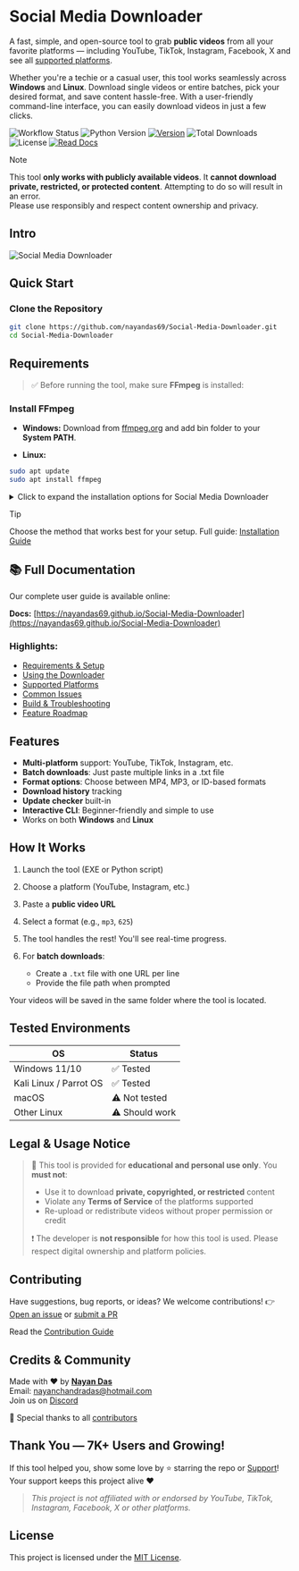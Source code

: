 # Social Media Downloader

A fast, simple, and open-source tool to grab **public videos** from all your favorite platforms — including YouTube, TikTok, Instagram, Facebook, X and see all [supported platforms](https://nayandas69.github.io/Social-Media-Downloader/installation/supported-platforms).

Whether you're a techie or a casual user, this tool works seamlessly across **Windows** and **Linux**. Download single videos or entire batches, pick your desired format, and save content hassle-free. With a user-friendly command-line interface, you can easily download videos in just a few clicks.

![Workflow Status](https://img.shields.io/github/actions/workflow/status/nayandas69/Social-Media-Downloader/python-package.yml?style=flat-square&color=4DB6AC&logo=github)
![Python Version](https://img.shields.io/pypi/pyversions/social-media-downloader?style=flat-square&color=blueviolet&logo=python&logoColor=white)
[![Version](https://img.shields.io/pypi/v/social-media-downloader?style=flat-square&color=green&logo=pypi&logoColor=white)](https://pypi.org/project/social-media-downloader)
![Total Downloads](https://static.pepy.tech/badge/social-media-downloader)
![License](https://img.shields.io/github/license/nayandas69/Social-Media-Downloader?style=flat-square&color=blue&logo=github&logoColor=white)
[![Read Docs](https://img.shields.io/badge/docs-Read%20Docs-blue?style=flat-square&logo=githubpages&logoColor=white)](https://nayandas69.github.io/Social-Media-Downloader)    

> [!NOTE] 
> This tool **only works with publicly available videos**. It **cannot download private, restricted, or protected content**. Attempting to do so will result in an error.  
> Please use responsibly and respect content ownership and privacy.

## Intro
![Social Media Downloader](https://raw.githubusercontent.com/nayandas69/Social-Media-Downloader/4d0aebcc7433bb47bbfdce34b88ece1e7e41fd4f/docs/assets/intro.gif)

## Quick Start

### Clone the Repository
```bash
git clone https://github.com/nayandas69/Social-Media-Downloader.git
cd Social-Media-Downloader
```

## Requirements

> ✅ Before running the tool, make sure **FFmpeg** is installed:

### Install FFmpeg

* **Windows:**
  Download from [ffmpeg.org](https://ffmpeg.org/download.html) and add bin folder to your **System PATH**.

* **Linux:**

```bash
sudo apt update
sudo apt install ffmpeg
```

<details>

<summary>Click to expand the installation options for Social Media Downloader</summary>

## Installation Options

| Platform   | Method              | Instructions                                                                                                  |
| ---------- | ------------------- | ------------------------------------------------------------------------------------------------------------- |
| Windows | Standalone `.exe`   | Download from [Releases](https://github.com/nayandas69/Social-Media-Downloader/releases), double-click to run |
| Linux   | `Binary` / `.deb`     | Use the `.deb` installer or download the `binary` for direct execution                                          |
| Universal | `pip` (recommended) | `pip install social-media-downloader`                                                                         |
| Manual  | From Source         | Clone repo → install deps → python smd/downloader.py                                                        |

</details>

> [!TIP]
> Choose the method that works best for your setup. Full guide: [Installation Guide](https://nayandas69.github.io/Social-Media-Downloader/installation)

## 📚 Full Documentation

Our complete user guide is available online:

**Docs:** [https://nayandas69.github.io/Social-Media-Downloader](https://nayandas69.github.io/Social-Media-Downloader)

### Highlights:

* [Requirements & Setup](https://nayandas69.github.io/Social-Media-Downloader/installation/)
* [Using the Downloader](https://nayandas69.github.io/Social-Media-Downloader/usage/)
* [Supported Platforms](https://nayandas69.github.io/Social-Media-Downloader/supported-platforms/)
* [Common Issues](https://nayandas69.github.io/Social-Media-Downloader/faq/)
* [Build & Troubleshooting](https://nayandas69.github.io/Social-Media-Downloader/build/)
* [Feature Roadmap](https://nayandas69.github.io/Social-Media-Downloader/roadmap/)

## Features

* **Multi-platform** support: YouTube, TikTok, Instagram, etc.
* **Batch downloads**: Just paste multiple links in a .txt file
* **Format options**: Choose between MP4, MP3, or ID-based formats
* **Download history** tracking
* **Update checker** built-in
* **Interactive CLI**: Beginner-friendly and simple to use
* Works on both **Windows** and **Linux**

## How It Works

1. Launch the tool (EXE or Python script)
2. Choose a platform (YouTube, Instagram, etc.)
3. Paste a **public video URL**
4. Select a format (e.g., `mp3`, `625`)
5. The tool handles the rest! You'll see real-time progress.
6. For **batch downloads**:

   * Create a `.txt` file with one URL per line
   * Provide the file path when prompted

Your videos will be saved in the same folder where the tool is located.

## Tested Environments

| OS          | Status         |
| ----------- | -------------- |
| Windows 11/10  | ✅ Tested       |
| Kali Linux / Parrot OS  | ✅ Tested       |
| macOS       | ⚠️ Not tested  |
| Other Linux | ⚠️ Should work |

## Legal & Usage Notice

> 🚫 This tool is provided for **educational and personal use only**. You **must not**:
>
> * Use it to download **private, copyrighted, or restricted** content
> * Violate any **Terms of Service** of the platforms supported
> * Re-upload or redistribute videos without proper permission or credit
>
> ❗ The developer is **not responsible** for how this tool is used. Please respect digital ownership and platform policies.

## Contributing

Have suggestions, bug reports, or ideas?
We welcome contributions!
👉 [Open an issue](https://github.com/nayandas69/Social-Media-Downloader/issues) or [submit a PR](https://github.com/nayandas69/Social-Media-Downloader/pulls)

Read the [Contribution Guide](https://github.com/nayandas69/Social-Media-Downloader/blob/dev/.github/CONTRIBUTING.md)

## Credits & Community

Made with ❤️ by [**Nayan Das**](https://nayandas69.github.io/link-in-bio)  
Email: [nayanchandradas@hotmail.com](mailto:nayanchandradas@hotmail.com)  
Join us on [Discord](https://discord.gg/skHyssu)  

🙌 Special thanks to all [contributors](https://github.com/nayandas69/Social-Media-Downloader/blob/dev/docs/contributors.md)

## Thank You — 7K+ Users and Growing!

If this tool helped you, show some love by ⭐ starring the repo or [Support](https://www.patreon.com/nayandas69)!
Your support keeps this project alive ❤️

> *This project is not affiliated with or endorsed by YouTube, TikTok, Instagram, Facebook, X or other platforms.*

## License
This project is licensed under the [MIT License](LICENSE).